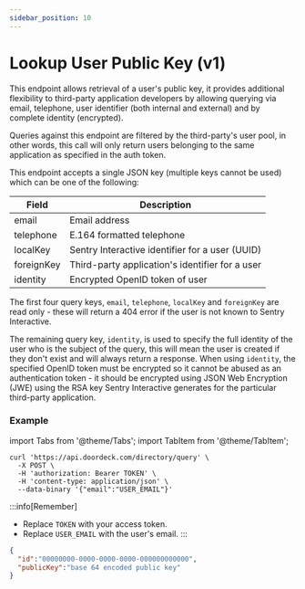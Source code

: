 ```yaml
---
sidebar_position: 10
---
```


# Lookup User Public Key (v1)

This endpoint allows retrieval of a user's public key, it provides additional flexibility to third-party application
developers by allowing querying via email, telephone, user identifier (both internal and external) and by complete
identity (encrypted).

Queries against this endpoint are filtered by the third-party's user pool, in other words, this call will only return
users belonging to the same application as specified in the auth token.

This endpoint accepts a single JSON key (multiple keys cannot be used) which can be one of the following:

| Field      | Description                                     |
|------------|-------------------------------------------------|
| email      | Email address                                   |
| telephone  | E.164 formatted telephone                       |
| localKey   | Sentry Interactive identifier for a user (UUID) |
| foreignKey | Third-party application's identifier for a user |
| identity   | Encrypted OpenID token of user                  |

The first four query keys, ```email```, ```telephone```, ```localKey``` and ```foreignKey``` are read only - these will
return a 404 error if the user is not known to Sentry Interactive.

The remaining query key, ```identity```, is used to specify the full identity of the user who is the subject of the
query, this will mean the user is created if they don't exist and will always return a response. When using
```identity```, the specified OpenID token must be encrypted so it cannot be abused as an authentication token - it
should be encrypted using JSON Web Encryption (JWE) using the RSA key Sentry Interactive generates for the particular third-party
application.

### Example

import Tabs from '@theme/Tabs';
import TabItem from '@theme/TabItem';

<Tabs>
<TabItem value="request" label="Request">

```shell showLineNumbers title="CURL"
curl 'https://api.doordeck.com/directory/query' \
  -X POST \
  -H 'authorization: Bearer TOKEN' \
  -H 'content-type: application/json' \
  --data-binary '{"email":"USER_EMAIL"}'
```

:::info[Remember]
* Replace `TOKEN` with your access token.
* Replace `USER_EMAIL` with the user's email.
:::

</TabItem>
<TabItem value="response" label="Response">

```json showLineNumbers title="JSON"
{
  "id":"00000000-0000-0000-0000-000000000000",
  "publicKey":"base 64 encoded public key"
}
```

</TabItem>
</Tabs>
